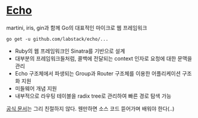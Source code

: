 # [Echo](https://github.com/labstack/echo)
martini, iris, gin과 함께 Go의 대표적인 마이크로 웹 프레임워크

```
go get -u github.com/labstack/echo/...
```

- Ruby의 웹 프레임워크인 Sinatra를 기반으로 설계
- 대부분의 프레임워크들처럼, 콜백에 전달되는 context 인자로 요청에 대한 문맥을 관리
- Echo 구조체에서 파생되는 Group과 Router 구조체를 이용한 어플리케이션 구조화 지원
- 미들웨어 개념 지원
- 내부적으로 라우팅 테이블을 radix tree로 관리하여 빠른 경로 탐색 가능

[공식 문서](https://echo.labstack.com/guide)는 그리 친절하지 않다. 웬만하면 소스 코드 뜯어가며 배워야 한다(..)